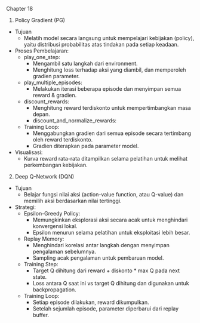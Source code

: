 Chapter 18

1. Policy Gradient (PG)
- Tujuan
  + Melatih model secara langsung untuk mempelajari kebijakan (policy), yaitu distribusi probabilitas atas tindakan pada setiap keadaan.
- Proses Pembelajaran:
  + play_one_step:
    - Mengambil satu langkah dari environment.
    - Menghitung loss terhadap aksi yang diambil, dan memperoleh gradien parameter.
  + play_multiple_episodes:
    - Melakukan iterasi beberapa episode dan menyimpan semua reward & gradien.
  + discount_rewards:
    - Menghitung reward terdiskonto untuk mempertimbangkan masa depan.
    - discount_and_normalize_rewards:
  + Training Loop:
    - Menggabungkan gradien dari semua episode secara tertimbang oleh reward terdiskonto.
    - Gradien diterapkan pada parameter model.
- Visualisasi:
  + Kurva reward rata-rata ditampilkan selama pelatihan untuk melihat perkembangan kebijakan.
2. Deep Q-Network (DQN)
- Tujuan
  + Belajar fungsi nilai aksi (action-value function, atau Q-value) dan memilih aksi berdasarkan nilai tertinggi.
- Strategi:
  + Epsilon-Greedy Policy:
    - Memungkinkan eksplorasi aksi secara acak untuk menghindari konvergensi lokal.
    - Epsilon menurun selama pelatihan untuk eksploitasi lebih besar.
  + Replay Memory:
    - Menghindari korelasi antar langkah dengan menyimpan pengalaman sebelumnya.
    - Sampling acak pengalaman untuk pembaruan model.
  + Training Step:
    - Target Q dihitung dari reward + diskonto * max Q pada next state.
    - Loss antara Q saat ini vs target Q dihitung dan digunakan untuk backpropagation.
  + Training Loop:
    - Setiap episode dilakukan, reward dikumpulkan.
    - Setelah sejumlah episode, parameter diperbarui dari replay buffer.
